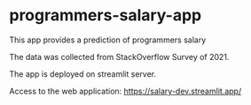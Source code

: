 # programmers-salary-app
This app provides a prediction of programmers salary

The data was collected from StackOverflow Survey of 2021.

The app is deployed on streamlit server.

Access to the web application:
https://salary-dev.streamlit.app/

